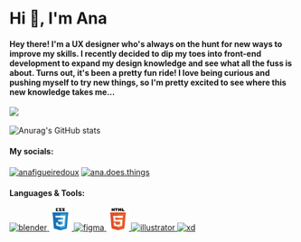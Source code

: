 <h1 align="left">Hi 👋, I'm Ana</h1>
<h4 align="left">Hey there! I'm a UX designer who's always on the hunt for new ways to improve my skills. I recently decided to dip my toes into front-end development to expand my design knowledge and see what all the fuss is about. Turns out, it's been a pretty fun ride! I love being curious and pushing myself to try new things, so I'm pretty excited to see where this new knowledge takes me... </h4>

<div id="header" align="left">
  <img src="https://64.media.tumblr.com/aac566b400b53e2a382ea88895876ae9/tumblr_mugvif9udE1rfjowdo1_500.gif" width="450"/>
</div>

![Anurag's GitHub stats](https://github-readme-stats.vercel.app/api?username=anajuliafs&show_icons=true&theme=radical)

<h4 align="left">My socials:</h4>
<p align="left">
<a href="https://linkedin.com/in/anafigueiredoux" target="blank"><img align="center" src="https://raw.githubusercontent.com/rahuldkjain/github-profile-readme-generator/master/src/images/icons/Social/linked-in-alt.svg" alt="anafigueiredoux" height="30" width="40" /></a>
<a href="https://instagram.com/ana.does.things" target="blank"><img align="center" src="https://raw.githubusercontent.com/rahuldkjain/github-profile-readme-generator/master/src/images/icons/Social/instagram.svg" alt="ana.does.things" height="30" width="40" /></a>
</p>

<h4 align="left">Languages & Tools:</h4>
<p align="left"> <a href="https://www.blender.org/" target="_blank" rel="noreferrer"> <img src="https://download.blender.org/branding/community/blender_community_badge_white.svg" alt="blender" width="40" height="40"/> </a> <a href="https://www.w3schools.com/css/" target="_blank" rel="noreferrer"> <img src="https://raw.githubusercontent.com/devicons/devicon/master/icons/css3/css3-original-wordmark.svg" alt="css3" width="40" height="40"/> </a> <a href="https://www.figma.com/" target="_blank" rel="noreferrer"> <img src="https://www.vectorlogo.zone/logos/figma/figma-icon.svg" alt="figma" width="40" height="40"/> </a> <a href="https://www.w3.org/html/" target="_blank" rel="noreferrer"> <img src="https://raw.githubusercontent.com/devicons/devicon/master/icons/html5/html5-original-wordmark.svg" alt="html5" width="40" height="40"/> </a> <a href="https://www.adobe.com/in/products/illustrator.html" target="_blank" rel="noreferrer"> <img src="https://www.vectorlogo.zone/logos/adobe_illustrator/adobe_illustrator-icon.svg" alt="illustrator" width="40" height="40"/> </a> <a href="https://www.adobe.com/products/xd.html" target="_blank" rel="noreferrer"> <img src="https://cdn.worldvectorlogo.com/logos/adobe-xd.svg" alt="xd" width="40" height="40"/> </a> </p>


